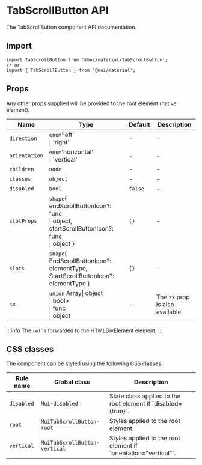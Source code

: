 # TabScrollButton API

The TabScrollButton component API documentation.

## Import

```
import TabScrollButton from '@mui/material/TabScrollButton';
// or
import { TabScrollButton } from '@mui/material';
```

## Props

Any other props supplied will be provided to the root element (native element).

| Name | Type | Default | Description |
| --- | --- | --- | --- |
| `direction` | `enum`'left'<br>\| 'right' | - | - |
| `orientation` | `enum`'horizontal'<br>\| 'vertical' | - | - |
| `children` | `node` | - | - |
| `classes` | `object` | - | - |
| `disabled` | `bool` | `false` | - |
| `slotProps` | `shape`{ endScrollButtonIcon?: func<br>\| object, startScrollButtonIcon?: func<br>\| object } | `{}` | - |
| `slots` | `shape`{ EndScrollButtonIcon?: elementType, StartScrollButtonIcon?: elementType } | `{}` | - |
| `sx` | `union` Array\| object<br>\| bool><br>\| func<br>\| object | - | The `sx` prop is also available. |

:::info
The `ref` is forwarded to the HTMLDivElement element.
:::

## CSS classes

The component can be styled using the following CSS classes:

| Rule name | Global class | Description |
| --- | --- | --- |
| `disabled` | `Mui-disabled` | State class applied to the root element if \`disabled={true}\`. |
| `root` | `MuiTabScrollButton-root` | Styles applied to the root element. |
| `vertical` | `MuiTabScrollButton-vertical` | Styles applied to the root element if \`orientation="vertical"\`. |